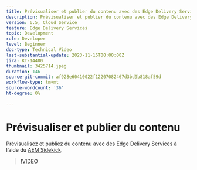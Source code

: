 ```yaml
---
title: Prévisualiser et publier du contenu avec des Edge Delivery Services
description: Prévisualiser et publier du contenu avec des Edge Delivery Services avec le AEM Sidekick
version: 6.5, Cloud Service
feature: Edge Delivery Services
topic: Development
role: Developer
level: Beginner
doc-type: Technical Video
last-substantial-update: 2023-11-15T00:00:00Z
jira: KT-14480
thumbnail: 3425714.jpeg
duration: 146
source-git-commit: af928e60410022f12207082467d3bd9b818af59d
workflow-type: tm+mt
source-wordcount: '36'
ht-degree: 0%

---
```



# Prévisualiser et publier du contenu

Prévisualisez et publiez du contenu avec des Edge Delivery Services à l’aide du [AEM Sidekick](./sidekick.md).

>[!VIDEO](https://video.tv.adobe.com/v/3425714/?learn=on)
